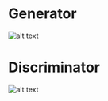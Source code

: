# Generator 

![alt text](https://github.com/manish29071998/DCGAN/blob/master/images/Generator.jpg)

# Discriminator

![alt text](https://github.com/manish29071998/DCGAN/blob/master/images/Discriminator.jpg)

